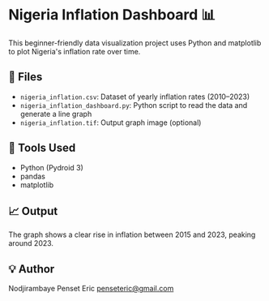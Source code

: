 # Nigeria Inflation Dashboard 📊

This beginner-friendly data visualization project uses Python and matplotlib to plot Nigeria's inflation rate over time.

## 📁 Files

- `nigeria_inflation.csv`: Dataset of yearly inflation rates (2010–2023)
- `nigeria_inflation_dashboard.py`: Python script to read the data and generate a line graph
- `nigeria_inflation.tif`: Output graph image (optional)

## 🔧 Tools Used

- Python (Pydroid 3)
- pandas
- matplotlib

## 📈 Output

The graph shows a clear rise in inflation between 2015 and 2023, peaking around 2023.

## 💡 Author

Nodjirambaye Penset Eric 
penseteric@gmail.com
